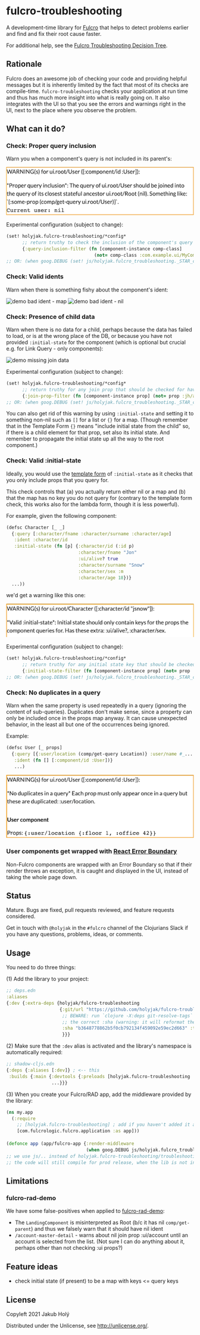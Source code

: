 # fulcro-troubleshooting

A development-time library for [Fulcro](https://fulcro.fulcrologic.com/) that helps to detect problems earlier and find and fix their root cause faster.

For additional help, see the [Fulcro Troubleshooting Decision Tree](https://blog.jakubholy.net/2020/troubleshooting-fulcro/).

## Rationale

Fulcro does an awesome job of checking your code and providing helpful messages but it is inherently limited by the fact that most of its checks are compile-time. `fulcro-troubleshooting` checks your application at run time and thus has much more insight into what is really going on. It also integrates with the UI so that you see the errors and warnings right in the UI, next to the place where you observe the problem.

## What can it do?

### Check: Proper query inclusion

Warn you when a component's query is not included in its parent's:

![demo missing join](doc/demo-missing-join.png)

Experimental configuration (subject to change):

```clojure
(set! holyjak.fulcro-troubleshooting/*config*
      ;; return truthy to check the inclusion of the component's query in an ancestor
      {:query-inclusion-filter (fn [component-instance comp-class] 
                                 (not= comp-class :com.example.ui/MyComponent))})
;; OR: (when goog.DEBUG (set! js/holyjak.fulcro_troubleshooting._STAR_config_STAR_ {..}))
```
### Check: Valid idents

Warn when there is something fishy about the component's ident:

![demo bad ident - map](doc/demo-bad-ident-map.jpg)
![demo bad ident - nil](doc/demo-bad-ident-nil.jpg)

### Check: Presence of child data

Warn when there is no data for a child, perhaps because the data has failed to load, or is at the wrong place of the DB, or because you have not provided `:initial-state` for the component (which is optional but crucial e.g. for Link Query - only components):

![demo missing join data](doc/demo-missing-join-data.jpg)

Experimental configuration (subject to change):

```clojure
(set! holyjak.fulcro-troubleshooting/*config*
      ;; return truthy for any join prop that should be checked for having non-nil data in the props:
      {:join-prop-filter (fn [component-instance prop] (not= prop :jh/address))})
;; OR: (when goog.DEBUG (set! js/holyjak.fulcro_troubleshooting._STAR_config_STAR_ {..}))
```

You can also get rid of this warning by using `:initial-state` and setting it to something non-nil such as `[]` for a list or `{}` for a map. (Though remember that in the Template Form `{}` means "include initial state from the child" so, if there is a child element for that prop, set also its initial state. And remember to propagate the initial state up all the way to the root component.)

### Check: Valid :initial-state

Ideally, you would use the [template form](https://book.fulcrologic.com/#_template_mode) of `:initial-state` as it checks that you only include props that you query for.

This check controls that (a) you actually return either nil or a map and (b) that the map has no key
you do not query for (contrary to the template form check, this works also for the lambda form,
though it is less powerful).

For example, given the following component:

```clojure
(defsc Character [_ _]
  {:query [:character/fname :character/surname :character/age]
   :ident :character/id
   :initial-state (fn [p] {:character/id (:id p)
                           :character/fname "Jon"
                           :ui/alive? true
                           :character/surname "Snow"
                           :character/sex :m
                           :character/age 18})}
  ...))
```

we'd get a warning like this one:

![demo lambda initial state extras](doc/demo-init-state-extras.png)

Experimental configuration (subject to change):

```clojure
(set! holyjak.fulcro-troubleshooting/*config*
      ;; return truthy for any initial state key that should be checked for having being in the query:
      {:initial-state-filter (fn [component-instance prop] (not= prop :jh/address))})
;; OR: (when goog.DEBUG (set! js/holyjak.fulcro_troubleshooting._STAR_config_STAR_ {..}))
```

### Check: No duplicates in a query

Warn when the same property is used repeatedly in a query (ignoring the content of sub-queries). 
Duplicates don't make sense, since a property can only be included once in the props map anyway.
It can cause unexpected behavior, in the least all but one of the occurrences being ignored.

Example:

```clojure
(defsc User [_ props]
  {:query [{:user/location (comp/get-query Location)} :user/name #_... :user/location]
   :ident (fn [] [:component/id :User])}
   ...)
```

![demo duplicates in a query](doc/demo-duplicate-query-props.png)

### User components get wrapped with [React Error Boundary](https://book.fulcrologic.com/#_react_errors)

Non-Fulcro components are wrapped with an Error Boundary so that if their render throws an exception, it is caught and displayed in the UI, instead of taking the whole page down.

## Status

Mature. Bugs are fixed, pull requests reviewed, and feature requests considered.

Get in touch with `@holyjak` in the `#fulcro` channel of the Clojurians Slack if you have any questions, problems, ideas, or comments.

## Usage

You need to do three things:

(1) Add the library to your project:

```clojure
;; deps.edn
:aliases
{:dev {:extra-deps {holyjak/fulcro-troubleshooting
                    {:git/url "https://github.com/holyjak/fulcro-troubleshooting"
                     ;; BEWARE: run `clojure -X:deps git-resolve-tags` to insert 
                     ;; the correct :sha (warning: it will reformat the file :'( )
                     :sha "b3648778862b5f0cb792134f459092e59ec2d663" :tag "latest"
                     }}}
```

(2) Make sure that the `:dev` alias is activated and the library's namespace is automatically required:

```clojure
;; shadow-cljs.edn
{:deps {:aliases [:dev]} ; <-- this
 :builds {:main {:devtools {:preloads [holyjak.fulcro-troubleshooting ...] ...} ; <-- and this
                 ...}}}
```


(3) When you create your Fulcro/RAD app, add the middleware provided by the library:

```clojure
(ns my.app
  (:require
    ;; [holyjak.fulcro-troubleshooting] ; add if you haven't added it as :preload
    [com.fulcrologic.fulcro.application :as app]))

(defonce app (app/fulcro-app {:render-middleware 
                              (when goog.DEBUG js/holyjak.fulcro_troubleshooting.troubleshooting_render_middleware)}))
;; we use js/.. instead of holyjak.fulcro-troubleshooting/troubleshooting-render-middleware so that
;; the code will still compile for prod release, when the lib is not included
```

## Limitations

### fulcro-rad-demo

We have some false-positives when applied to [fulcro-rad-demo](https://github.com/fulcrologic/fulcro-rad-demo/):

* The `LandingComponent` is misinterpreted as Root (b/c it has nil `comp/get-parent`) and thus we falsely warn that it should have nil ident
* `/account-master-detail` - warns about nil join prop :ui/account until an account is selected from the list. (Not sure I can do anything about it, perhaps other than not checking :ui props?)
 
## Feature ideas

- check initial state (if present) to be a map with keys <= query keys

## License

Copyleft 2021 Jakub Holý

Distributed under the Unlicense, see http://unlicense.org/.
